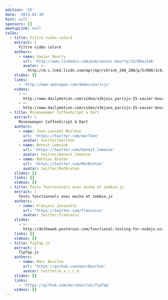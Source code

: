 ```yaml
---
edition: '25'
date: '2013-01-30'
host: null
sponsors: []
meetupLink: null
talks:
  - title: Filtre vidéo coloré
    extract: |
      Filtre vidéo coloré
    authors:
      - name: Xavier Bourry
        url: 'http://www.linkedin.com/pub/xavier-bourry/33/89a/1a6'
        avatar: >-
          http://m.c.lnkd.licdn.com/mpr/mpr/shrink_200_200/p/5/000/1c9/108/1b51032.jpg
    slides: []
    links:
      - 'http://www.spacegoo.com/demos/parisjs'
    videos:
      - >-
        http://www.dailymotion.com/video/x2kjuix_parisjs-25-xavier-bourry-filtre-video-colore-1-2_webcam
      - >-
        http://www.dailymotion.com/video/x2kjunx_parisjs-25-xavier-bourry-filtre-video-colore-2-2_webcam
  - title: Minesweeper CoffeeScript & Dart
    extract: |
      Minesweeper CoffeeScript & Dart
    authors:
      - name: Jean-Laurent Morlhon
        url: 'https://twitter.com/morlhon'
        avatar: twitter/morlhon
      - name: Benoit Lemoine
        url: 'https://twitter.com/benoit_lemoine'
        avatar: twitter/benoit_lemoine
      - name: Mathieu Breton
        url: 'https://twitter.com/MatBreton'
        avatar: twitter/MatBreton
    slides: []
    links: []
    videos: []
  - title: Tests fonctionnels avec mocha et zombie.js
    extract: |
      Tests fonctionnels avec mocha et zombie.js
    authors:
      - name: François Zaninotto
        url: 'https://twitter.com/francoisz'
        avatar: twitter/francoisz
    slides:
      - >-
        http://dotheweb.posterous.com/functional-testing-for-nodejs-using-mocha-and
    links: []
    videos: []
  - title: TipTap.js
    extract: |
      TipTap.js
    authors:
      - name: Marc Bourlon
        url: 'https://github.com/marcbourlon'
        avatar: twitter/m_a_r_c_b
    slides: []
    links:
      - 'https://github.com/marcbourlon/TipTap'
    videos: []
---
```

